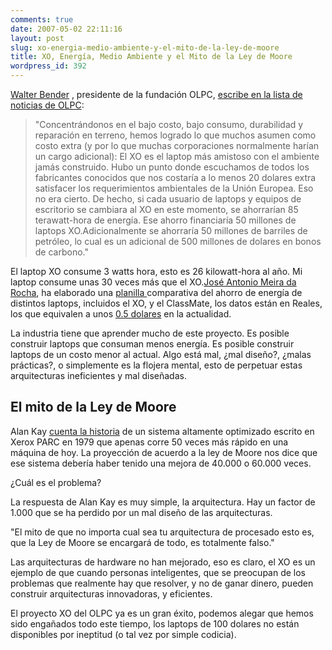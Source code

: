 ```yaml
---
comments: true
date: 2007-05-02 22:11:16
layout: post
slug: xo-energia-medio-ambiente-y-el-mito-de-la-ley-de-moore
title: XO, Energía, Medio Ambiente y el Mito de la Ley de Moore
wordpress_id: 392
---
```


[Walter Bender](http://web.media.mit.edu/~walter/) , presidente de la fundación OLPC, [escribe en la lista de noticias de OLPC](http://mailman.laptop.org/pipermail/community-news/2007-May/000056.html):

> "Concentrándonos en el bajo costo, bajo consumo, durabilidad y reparación en terreno, hemos logrado lo que muchos asumen como costo extra (y por lo que muchas corporaciones normalmente harían un cargo adicional): El XO es el laptop más amistoso con el ambiente jamás construido. Hubo un punto donde escuchamos de todos los fabricantes conocidos que nos costaría a lo menos 20 dolares extra satisfacer los requerimientos ambientales de la Unión Europea. Eso no era cierto. De hecho, si cada usuario de laptops y equipos de escritorio se cambiara al XO en este momento, se ahorrarían 85 terawatt-hora de energía. Ese ahorro financiaría 50 millones de laptops XO.Adicionalmente se ahorraría 50 millones de barriles de petróleo, lo cual es un adicional de 500 millones de dolares en bonos de carbono."

El laptop XO consume 3 watts hora, esto es 26 kilowatt-hora al año. Mi laptop consume unas 30 veces más que el XO.[José Antonio Meira da Rocha](http://olpcitizen.blogspot.com/), ha elaborado una [planilla ](http://spreadsheets.google.com/pub?key=pH0vKjJkMrh1idN9DYPEAeg&output=html&gid=3&single=true&range=a58:h64)comparativa del ahorro de energía de distintos laptops, incluidos el XO, y el ClassMate, los datos están en Reales, los que equivalen a unos [0.5 dolares](http://www.google.com/search?hl=en&lr=&q=1+real+in+usd&btnG=Search) en la actualidad.

La industria tiene que aprender mucho de este proyecto. Es posible construir laptops que consuman menos energía. Es posible construir laptops de un costo menor al actual. Algo está mal, ¿mal diseño?, ¿malas prácticas?, o simplemente es la flojera mental, esto de perpetuar estas arquitecturas ineficientes y mal diseñadas.

## El mito de la Ley de Moore

Alan Kay [cuenta la historia](http://acmqueue.com/modules.php?name=Content&pa=showpage&pid=273&page=3) de un sistema altamente optimizado escrito en Xerox PARC en 1979 que apenas corre 50 veces más rápido en una máquina de hoy. La proyección de acuerdo a la ley de Moore nos dice que ese sistema debería haber tenido una mejora de 40.000 o 60.000 veces.

¿Cuál es el problema?

La respuesta de Alan Kay es muy simple, la arquitectura. Hay un factor de 1.000 que se ha perdido por un mal diseño de las arquitecturas.

"El mito de que no importa cual sea tu arquitectura de procesado esto es, que la Ley de Moore se encargará de todo, es totalmente falso."

Las arquitecturas de hardware no han mejorado, eso es claro, el XO es un ejemplo de que cuando personas inteligentes, que se preocupan de los problemas que realmente hay que resolver, y no de ganar dinero, pueden construir arquitecturas innovadoras, y eficientes.

El proyecto XO del OLPC ya es un gran éxito, podemos alegar que hemos sido engañados todo este tiempo, los laptops de 100 dolares no están disponibles por ineptitud (o tal vez por simple codicia).
